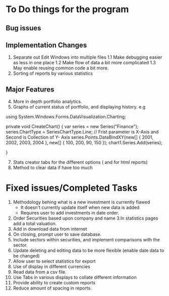 # To Do things for the program

## Bug issues


## Implementation Changes

1. Separate out Edit Windows into multiple files
	1.1 Make debugging easier as less in one place
	1.2 Make flow of data a bit more complicated 
	1.3 May enable reusing common code a bit more.
2. Sorting of reports by various statistics

## Major Features

4. More in depth portfolio analytics.
5. Graphs of current status of portfolio, and displaying history. e.g 

using System.Windows.Forms.DataVisualization.Charting;

private void CreateChart()
{
    var series = new Series("Finance");
    series.ChartType = SeriesChartType.Line;
    // Frist parameter is X-Axis and Second is Collection of Y- Axis
    series.Points.DataBindXY(new[] { 2001, 2002, 2003, 2004 }, new[] { 100, 200, 90, 150 });
    chart1.Series.Add(series);

}

7. Stats creator tabs for the different options ( and for html reports)
8. Method to clear data if have too much

# Fixed issues/Completed Tasks

1. Methodology behing what is a new investment is currently flawed
	- It doesn't currently update itself when new data is added
	- Requires user to add investments in date order.
2. Order Securities based upon company and name
3.In statistics pages add a total valuation.
1. Add in download data from internet
5. On closing, prompt user to save database.
3. Include sectors within securities, and implement comparisons with the sector.
2. Update deleting and editing data to be more flexible (enable date data to be changed)
2. Allow user to select statistics for export
6. Use of display in different currencies
7. Read data from a csv file.
6. Use Tabs in various displays to collate different information
3. Provide ability to create custom reports
4. Reduce amount of spacing in reports.
